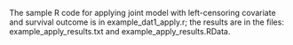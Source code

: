 The sample R code for applying joint model with left-censoring covariate and survival outcome is in example_dat1_apply.r; the results are in the files: example_apply_results.txt and example_apply_results.RData.
